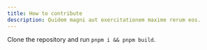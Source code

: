 ```yaml
---
title: How to contribute
description: Quidem magni aut exercitationem maxime rerum eos.
---
```


Clone the repository and run `pnpm i && pnpm build`.
